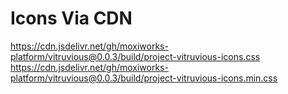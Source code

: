 # Icons Via CDN
https://cdn.jsdelivr.net/gh/moxiworks-platform/vitruvious@0.0.3/build/project-vitruvious-icons.css
https://cdn.jsdelivr.net/gh/moxiworks-platform/vitruvious@0.0.3/build/project-vitruvious-icons.min.css